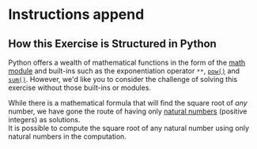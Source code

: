 # Instructions append

## How this Exercise is Structured in Python


Python offers a wealth of mathematical functions in the form of the [math module][math-module] and built-ins such as the exponentiation operator `**`, [`pow()`][pow] and [`sum()`][sum].
However, we'd like you to consider the challenge of solving this exercise without those built-ins or modules.

While there is a mathematical formula that will find the square root of _any_ number, we have gone the route of having only [natural numbers][nautral-number] (positive integers) as solutions.  
It is possible to compute the square root of any natural number using only natural numbers in the computation.


[math-module]: https://docs.python.org/3/library/math.html
[pow]: https://docs.python.org/3/library/functions.html#pow
[sum]: https://docs.python.org/3/library/functions.html#sum
[nautral-number]: https://en.wikipedia.org/wiki/Natural_number

